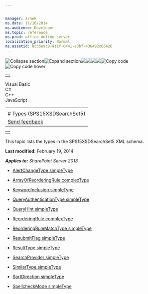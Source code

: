 ```yaml
---


manager: arnek
ms.date: 11/16/2014
ms.audience: Developer
ms.topic: reference
ms.prod: office-online-server
localization_priority: Normal
ms.assetid: bc5be9c9-a11f-0441-e8bf-436492c66428
---
```


![Collapse
section](../icons/collapse_all.gif "Collapse section")![Expand
section](../icons/expand_all.gif "Expand section")![](../icons/collapse_all.gif)![](../icons/expand_all.gif)![](../icons/dropdown.gif)![](../icons/dropdownHover.gif)![Copy
code](../icons/copycode.gif "Copy code")![Copy code
hover](../icons/copycodeHighlight.gif "Copy code hover")
<table>
<tbody>
<tr class="odd">
<td align="left"></td>
</tr>
</tbody>
</table>

Visual Basic  
C\#  
C++  
JavaScript  

<table>
<tbody>
<tr class="odd">
<td align="left"><span id="runningHeaderText"></span></td>
</tr>
<tr class="even">
<td align="left"># Types (SPS15XSDSearchSet5)</td>
</tr>
<tr class="odd">
<td align="left"><span id="headfeedbackarea" class="feedbackhead"><a href="javascript:SubmitFeedback(&#39;docthis@Microsoft.com&#39;,&#39;&#39;,&#39;&#39;,&#39;&#39;,&#39;1.0.18082.1225&#39;,&#39;%0\dThank%20you%20for%20your%20feedback.%20The%20developer%20writing%20teams%20use%20your%20feedback%20to%20improve%20documentation.%20While%20we%20are%20reviewing%20your%20feedback,%20we%20may%20send%20you%20e-mail%20to%20ask%20for%20clarification%20or%20feedback%20on%20a%20solution.%20We%20do%20not%20use%20your%20e-mail%20address%20for%20any%20other%20purpose%20and%20we%20delete%20it%20after%20we%20finish%20our%20review.%0\AFor%20further%20information%20about%20the%20privacy%20policies%20of%20Microsoft,%20please%20see%20http://privacy.microsoft.com/en-us/default.aspx.%0\A%0\d&#39;,&#39;Customer%20feedback&#39;);">Send feedback</a></span></td>
</tr>
</tbody>
</table>

<table>
<colgroup>
<col width="100%" />
</colgroup>
<tbody>
<tr class="odd">
<td align="left"></td>
</tr>
</tbody>
</table>

This topic lists the types in the <span
class="keyword">SPS15XSDSearchSet5</span> XML schema.

**Last modified:** February 19, 2014

***Applies to:** SharePoint Server 2013*

-   [AlertChangeType
    simpleType](alertchangetype-simpletype-sps15xsdsearchset5.htm)

-   [ArrayOfReorderingRule
    complexType](arrayofreorderingrule-complextype-sps15xsdsearchset5.htm)

-   [KeywordInclusion
    simpleType](keywordinclusion-simpletype-sps15xsdsearchset5.htm)

-   [QueryAuthenticationType
    simpleType](queryauthenticationtype-simpletype-sps15xsdsearchset5.htm)

-   [QueryHint simpleType](queryhint-simpletype-sps15xsdsearchset5.htm)

-   [ReorderingRule
    complexType](reorderingrule-complextype-sps15xsdsearchset5.htm)

-   [ReorderingRuleMatchType
    simpleType](reorderingrulematchtype-simpletype-sps15xsdsearchset5.htm)

-   [ResubmitFlag simpleType](resubmitflag-simpletype-sps15xsdsearchset5.htm)

-   [ResultType simpleType](resulttype-simpletype-sps15xsdsearchset5.htm)

-   [SearchProvider
    simpleType](searchprovider-simpletype-sps15xsdsearchset5.htm)

-   [SimilarType simpleType](similartype-simpletype-sps15xsdsearchset5.htm)

-   [SortDirection simpleType](sortdirection-simpletype-sps15xsdsearchset5.htm)

-   [SpellcheckMode
    simpleType](spellcheckmode-simpletype-sps15xsdsearchset5.htm)








